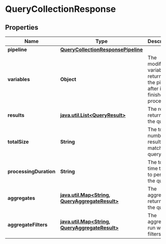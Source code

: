 

# QueryCollectionResponse

## Properties

Name | Type | Description | Notes
------------ | ------------- | ------------- | -------------
**pipeline** | [**QueryCollectionResponsePipeline**](QueryCollectionResponsePipeline.md) |  |  [optional]
**variables** | **Object** | The modified variables returned by the pipeline after it has finished processing. |  [optional]
**results** | [**java.util.List&lt;QueryResult&gt;**](QueryResult.md) | The results returned by the query. |  [optional]
**totalSize** | **String** | The total number of results that match the query. |  [optional]
**processingDuration** | **String** | The total time taken to perform the query. |  [optional]
**aggregates** | [**java.util.Map&lt;String, QueryAggregateResult&gt;**](QueryAggregateResult.md) | The aggregates returned by the query. |  [optional]
**aggregateFilters** | [**java.util.Map&lt;String, QueryAggregateResult&gt;**](QueryAggregateResult.md) | The aggregates run with filters. |  [optional]




